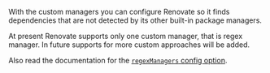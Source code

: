 With the custom managers you can configure Renovate so it finds dependencies that are not detected by its other built-in package managers.

At present Renovate supports only one custom manager, that is regex manager. In future supports for more custom approaches will be added.

Also read the documentation for the [`regexManagers` config option](https://docs.renovatebot.com/configuration-options/#regexmanagers).

